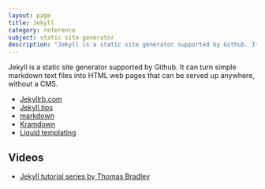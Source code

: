 ```yaml
---
layout: page
title: Jekyll
category: reference
subject: static site generator
description: "Jekyll is a static site generator supported by Github. It can turn simple markdown text files into HTML web pages that can be served up anywhere, without a CMS."
---
```


Jekyll is a static site generator supported by Github. It can turn simple markdown text files into HTML web pages that can be served up anywhere, without a CMS.

* [Jekyllrb.com](https://jekyllrb.com/)
* [Jekyll.tips](http://jekyll.tips/)
* [markdown](https://daringfireball.net/projects/markdown/syntax#html)
* [Kramdown](http://kramdown.gettalong.org/syntax.html)
* [Liquid templating](http://liquidmarkup.org/)

Videos
------
* [Jekyll tutorial series by Thomas Bradley](https://www.youtube.com/watch?v=oiNVQ9Zjy4o&list=PLWjCJDeWfDdfVEcLGAfdJn_HXyM4Y7_k-&index=1)
